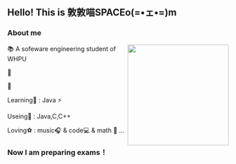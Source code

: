 ## Hello! This is 敦敦喵SPACEo(=•ェ•=)m

### About me
<img align='right' src="https://media.giphy.com/media/M9gbBd9nbDrOTu1Mqx/giphy.gif" width="230">

📚 A sofeware engineering student of WHPU

📒 

🏹 


Learning🎨 : Java ⚡ 

Useing🔎 : Java,C,C++

Loving⚽ :  music🎧 & code💻 & math 💙
...

### Now I am preparing exams！


